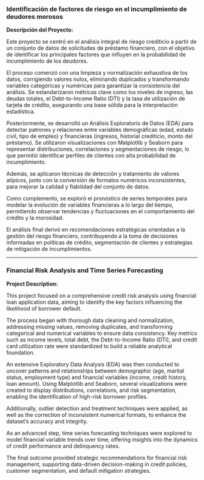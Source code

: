 ### Identificación de factores de riesgo en el incumplimiento de deudores morosos

**Descripción del Proyecto:**

Este proyecto se centró en el análisis integral de riesgo crediticio a partir de un conjunto de datos de solicitudes de préstamo financiero, con el objetivo de identificar los principales factores que influyen en la probabilidad de incumplimiento de los deudores.

El proceso comenzó con una limpieza y normalización exhaustiva de los datos, corrigiendo valores nulos, eliminando duplicados y transformando variables categóricas y numéricas para garantizar la consistencia del análisis. Se estandarizaron métricas clave como los niveles de ingreso, las deudas totales, el Debt-to-Income Ratio (DTI) y la tasa de utilización de tarjeta de crédito, asegurando una base sólida para la interpretación estadística.

Posteriormente, se desarrolló un Análisis Exploratorio de Datos (EDA) para detectar patrones y relaciones entre variables demográficas (edad, estado civil, tipo de empleo) y financieras (ingresos, historial crediticio, monto del préstamo). Se utilizaron visualizaciones con Matplotlib y Seaborn para representar distribuciones, correlaciones y segmentaciones de riesgo, lo que permitió identificar perfiles de clientes con alta probabilidad de incumplimiento.

Además, se aplicaron técnicas de detección y tratamiento de valores atípicos, junto con la conversión de formatos numéricos inconsistentes, para mejorar la calidad y fiabilidad del conjunto de datos.

Como complemento, se exploró el pronóstico de series temporales para modelar la evolución de variables financieras a lo largo del tiempo, permitiendo observar tendencias y fluctuaciones en el comportamiento del crédito y la morosidad.

El análisis final derivó en recomendaciones estratégicas orientadas a la gestión del riesgo financiero, contribuyendo a la toma de decisiones informadas en políticas de crédito, segmentación de clientes y estrategias de mitigación de incumplimientos.

---

### Financial Risk Analysis and Time Series Forecasting

**Project Description:**

This project focused on a comprehensive credit risk analysis using financial loan application data, aiming to identify the key factors influencing the likelihood of borrower default.

The process began with thorough data cleaning and normalization, addressing missing values, removing duplicates, and transforming categorical and numerical variables to ensure data consistency. Key metrics such as income levels, total debt, the Debt-to-Income Ratio (DTI), and credit card utilization rate were standardized to build a reliable analytical foundation.

An extensive Exploratory Data Analysis (EDA) was then conducted to uncover patterns and relationships between demographic (age, marital status, employment type) and financial variables (income, credit history, loan amount). Using Matplotlib and Seaborn, several visualizations were created to display distributions, correlations, and risk segmentation, enabling the identification of high-risk borrower profiles.

Additionally, outlier detection and treatment techniques were applied, as well as the correction of inconsistent numerical formats, to enhance the dataset’s accuracy and integrity.

As an advanced step, time series forecasting techniques were explored to model financial variable trends over time, offering insights into the dynamics of credit performance and delinquency rates.

The final outcome provided strategic recommendations for financial risk management, supporting data-driven decision-making in credit policies, customer segmentation, and default mitigation strategies.
